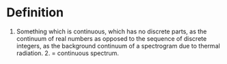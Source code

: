 # Definition

1.  Something which is continuous, which has no discrete parts, as the
    continuum of real numbers as opposed to the sequence of discrete
    integers, as the background continuum of a spectrogram due to
    thermal radiation. 2. = continuous spectrum.
